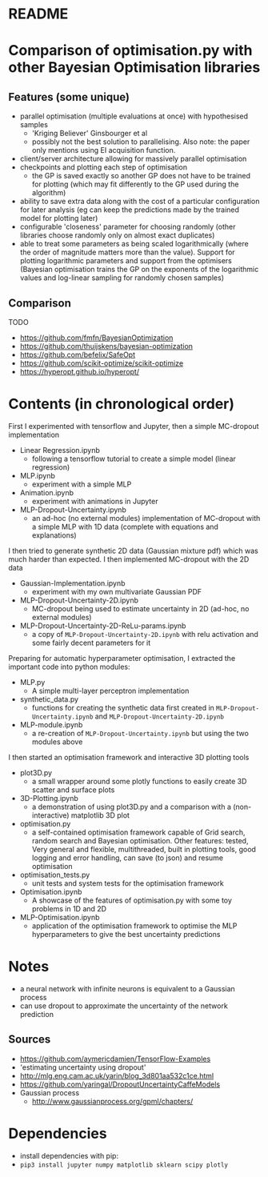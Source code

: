 # README #

# Comparison of optimisation.py with other Bayesian Optimisation libraries #

## Features (some unique)
- parallel optimisation (multiple evaluations at once) with hypothesised samples
    - 'Kriging Believer' Ginsbourger et al
    - possibly not the best solution to parallelising. Also note: the paper
    only mentions using EI acquisition function.
- client/server architecture allowing for massively parallel optimisation
- checkpoints and plotting each step of optimisation
    - the GP is saved exactly so another GP does not have to be trained for plotting (which may fit differently to the GP used during the algorithm)
- ability to save extra data along with the cost of a particular configuration for later analysis (eg can keep the predictions made by the trained model for plotting later)
- configurable 'closeness' parameter for choosing randomly (other libraries choose randomly only on almost exact duplicates)
- able to treat some parameters as being scaled logarithmically (where the order of magnitude matters more than the value). Support for plotting logarithmic parameters and support from the optimisers (Bayesian optimisation trains the GP on the exponents of the logarithmic values and log-linear sampling for randomly chosen samples)


## Comparison
TODO
- https://github.com/fmfn/BayesianOptimization
- https://github.com/thuijskens/bayesian-optimization
- https://github.com/befelix/SafeOpt
- https://github.com/scikit-optimize/scikit-optimize
- https://hyperopt.github.io/hyperopt/


# Contents (in chronological order) #
First I experimented with tensorflow and Jupyter, then a simple MC-dropout implementation
- Linear Regression.ipynb
    - following a tensorflow tutorial to create a simple model (linear regression)
- MLP.ipynb
    - experiment with a simple MLP
- Animation.ipynb
    - experiment with animations in Jupyter
- MLP-Dropout-Uncertainty.ipynb
    - an ad-hoc (no external modules) implementation of MC-dropout with a simple MLP with 1D data (complete with equations and explanations)

I then tried to generate synthetic 2D data (Gaussian mixture pdf) which was much harder than expected. I then implemented MC-dropout with the 2D data
- Gaussian-Implementation.ipynb
    - experiment with my own multivariate Gaussian PDF
- MLP-Dropout-Uncertainty-2D.ipynb
    - MC-dropout being used to estimate uncertainty in 2D (ad-hoc, no external modules)
- MLP-Dropout-Uncertainty-2D-ReLu-params.ipynb
    - a copy of `MLP-Dropout-Uncertainty-2D.ipynb` with relu activation and some fairly decent parameters for it

Preparing for automatic hyperparameter optimisation, I extracted the important code into python modules:
- MLP.py
    - A simple multi-layer perceptron implementation
- synthetic_data.py
    - functions for creating the synthetic data first created in `MLP-Dropout-Uncertainty.ipynb` and `MLP-Dropout-Uncertainty-2D.ipynb`
- MLP-module.ipynb
    - a re-creation of `MLP-Dropout-Uncertainty.ipynb` but using the two modules above

I then started an optimisation framework and interactive 3D plotting tools
- plot3D.py
    - a small wrapper around some plotly functions to easily create 3D scatter and surface plots
- 3D-Plotting.ipynb
    - a demonstration of using plot3D.py and a comparison with a (non-interactive) matplotlib 3D plot
- optimisation.py
    - a self-contained optimisation framework capable of Grid search, random search and Bayesian optimisation. Other features: tested, Very general and flexible, multithreaded, built in plotting tools, good logging and error handling, can save (to json) and resume optimisation
- optimisation_tests.py
    - unit tests and system tests for the optimisation framework
- Optimisation.ipynb
    - A showcase of the features of optimisation.py with some toy problems in 1D and 2D
- MLP-Optimisation.ipynb
    - application of the optimisation framework to optimise the MLP hyperparameters to give the best uncertainty predictions


# Notes #
- a neural network with infinite neurons is equivalent to a Gaussian process
- can use dropout to approximate the uncertainty of the network prediction


## Sources ##
- https://github.com/aymericdamien/TensorFlow-Examples
- 'estimating uncertainty using dropout'
- http://mlg.eng.cam.ac.uk/yarin/blog_3d801aa532c1ce.html
- https://github.com/yaringal/DropoutUncertaintyCaffeModels
- Gaussian process
    - http://www.gaussianprocess.org/gpml/chapters/


# Dependencies #
- install dependencies with pip:
- `pip3 install jupyter numpy matplotlib sklearn scipy plotly`
